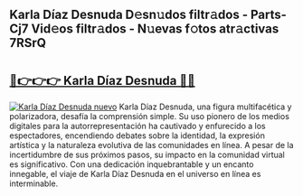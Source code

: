 ## Karla Díaz Desnuda D𝚎sn𝚞dos filtr𝚊dos - Parts-Cj7 Vid𝚎os filtr𝚊dos - N𝚞evas f𝚘tos atr𝚊ctivas 7RSrQ

# <h2><a href="http://mbbdm3.tromn.icu/?c=Karla+D%c3%adaz+Desnuda">🔗👉👉👉 Karla Díaz Desnuda 🔗🔗</a></h2>

[![Karla Díaz Desnuda nuevo](https://i.imgur.com/pEAQMta.gif)](http://mbbdm3.tromn.icu/?c=Karla+D%c3%adaz+Desnuda)
Karla Díaz Desnuda, una figura multifacética y polarizadora, desafía la comprensión simple. Su uso pionero de los medios digitales para la autorrepresentación ha cautivado y enfurecido a los espectadores, encendiendo debates sobre la identidad, la expresión artística y la naturaleza evolutiva de las comunidades en línea. A pesar de la incertidumbre de sus próximos pasos, su impacto en la comunidad virtual es significativo. Con una dedicación inquebrantable y un encanto innegable, el viaje de Karla Díaz Desnuda en el universo en línea es interminable.
